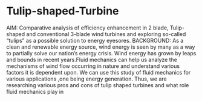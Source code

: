 # Tulip-shaped-Turbine
AIM:
Comparative analysis of efficiency enhancement in 2 blade, Tulip-shaped and conventional
3-blade wind turbines and exploring so-called “tulips” as a possible solution to energy eyesores.
BACKGROUND:
As a clean and renewable energy source, wind energy is seen by many as a way to partially
solve our nation’s energy crisis. Wind energy has grown by leaps and bounds in recent
years.Fluid mechanics can help us analyze the mechanisms of wind flow occurring in nature
and understand various factors it is dependent upon. We can use this study of fluid mechanics
for various applications ,one being energy generation. Thus, we are researching various pros
and cons of tulip shaped turbines and what role fluid mechanics play in
